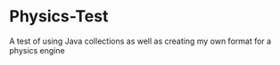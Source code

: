 # Physics-Test
A test of using Java collections as well as creating my own format for a physics engine
